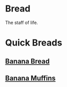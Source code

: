 # Bread

The staff of life. 

# Quick Breads
## [Banana Bread](banana_bread.md)
## [Banana Muffins](banana_muffins.md)